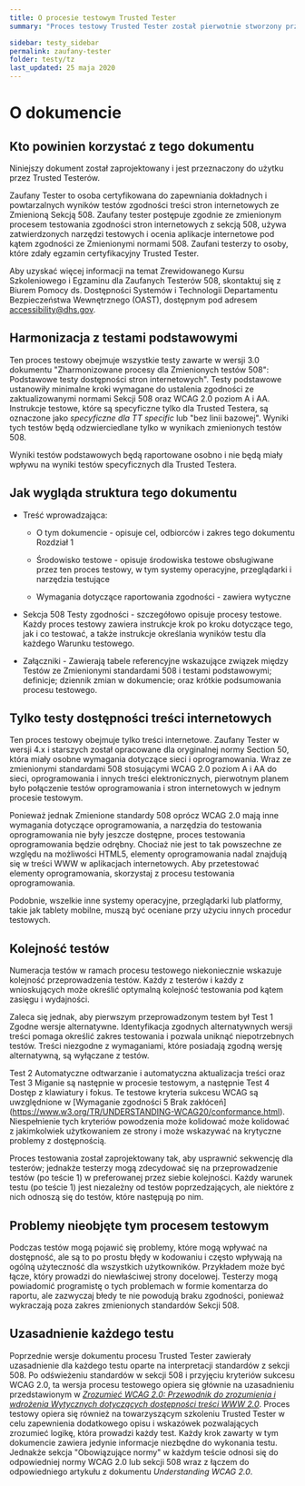 ```yaml
---
title: O procesie testowym Trusted Tester
summary: "Proces testowy Trusted Tester został pierwotnie stworzony przez Biuro Dostępnych Systemów i Technologii (OAST) w Departamencie Bezpieczeństwa Wewnętrznego (DHS) Stanów Zjednoczonych, a później przyyjęty przez kilka innych amerykańskich agencji federalnych. Jest to zestaw procedur testowych, ktorych celem jest stwierdzenie zgodności treści stron internetowych ze Zmienioną Sekcją 508, która w całości implementuje WCAG 2.0."

sidebar: testy_sidebar
permalink: zaufany-tester
folder: testy/tz
last_updated: 25 maja 2020
---
```


O dokumencie
===================

Kto powinien korzystać z tego dokumentu
----------------------------

Niniejszy dokument został zaprojektowany i jest przeznaczony do użytku przez Trusted Testerów.

Zaufany Tester to osoba certyfikowana do zapewniania dokładnych i powtarzalnych wyników testów zgodności treści stron internetowych ze Zmienioną Sekcją 508. Zaufany tester postępuje zgodnie ze zmienionym procesem testowania zgodności stron internetowych z sekcją 508, używa zatwierdzonych narzędzi testowych i ocenia aplikacje internetowe pod kątem zgodności ze Zmienionymi  normami 508. Zaufani testerzy to osoby, które zdały egzamin certyfikacyjny Trusted Tester.

Aby uzyskać więcej informacji na temat Zrewidowanego Kursu Szkoleniowego i Egzaminu dla Zaufanych Testerów 508, skontaktuj się z Biurem Pomocy ds. Dostępności Systemów i Technologii Departamentu Bezpieczeństwa Wewnętrznego (OAST), dostępnym pod adresem <accessibility@dhs.gov>.

Harmonizacja z testami podstawowymi
-----------------------------
Ten proces testowy obejmuje wszystkie testy zawarte w wersji 3.0 dokumentu "Zharmonizowane procesy dla Zmienionych testów 508": Podstawowe testy dostępności stron internetowych". Testy podstawowe ustanowiły minimalne kroki wymagane do ustalenia zgodności ze zaktualizowanymi normami Sekcji 508 oraz WCAG 2.0 poziom A i AA. Instrukcje testowe, które są specyficzne tylko dla Trusted Testera, są oznaczone jako *specyficzne dla TT specific* lub "bez linii bazowej". Wyniki tych testów będą odzwierciedlane tylko w wynikach zmienionych testów  508.

Wyniki testów podstawowych będą raportowane osobno i nie będą miały wpływu na wyniki testów specyficznych dla Trusted Testera.



Jak wygląda struktura tego dokumentu
-------------------------------

-   Treść wprowadzająca:

    -   O tym dokumencie - opisuje cel, odbiorców i zakres tego dokumentu Rozdział 1

    -   Środowisko testowe - opisuje środowiska testowe obsługiwane przez ten proces testowy, w tym systemy operacyjne, przeglądarki i narzędzia testujące

    -   Wymagania dotyczące raportowania zgodności - zawiera wytyczne

-   Sekcja 508 Testy zgodności - szczegółowo opisuje procesy testowe. Każdy proces testowy zawiera instrukcje krok po kroku dotyczące tego, jak i co testować, a także instrukcje określania wyników testu dla każdego Warunku testowego.

-   Załączniki - Zawierają tabele referencyjne wskazujące związek między Testów ze Zmienionymi standardami 508 i testami podstawowymi; definicje; dziennik zmian w dokumencie; oraz krótkie podsumowania procesu testowego.

Tylko testy dostępności treści internetowych
----------------------

Ten proces testowy obejmuje tylko treści internetowe.  Zaufany Tester w wersji 4.x i starszych został opracowane dla oryginalnej normy Section 50, która miały osobne wymagania dotyczące sieci i oprogramowania. Wraz ze zmienionymi standardami 508 stosującymi WCAG 2.0 poziom A i AA do sieci, oprogramowania i innych treści elektronicznych, pierwotnym planem było połączenie testów oprogramowania i stron internetowych w jednym procesie testowym.

Ponieważ jednak Zmienione standardy 508 oprócz WCAG 2.0 mają inne wymagania dotyczące oprogramowania, a narzędzia do testowania oprogramowania nie były jeszcze dostępne, proces testowania oprogramowania będzie odrębny. Chociaż nie jest to tak powszechne ze względu na możliwości HTML5, elementy oprogramowania nadal znajdują się w treści WWW w aplikacjach internetowych. Aby przetestować elementy oprogramowania, skorzystaj z procesu testowania oprogramowania.

Podobnie, wszelkie inne systemy operacyjne, przeglądarki lub platformy, takie jak tablety mobilne, muszą być oceniane przy użyciu innych procedur testowych.


Kolejność testów
-------------

Numeracja testów w ramach procesu testowego niekoniecznie wskazuje kolejność przeprowadzenia testów. Każdy z testerów i każdy z wnioskujących może określić optymalną kolejność testowania pod kątem zasięgu i wydajności.

Zaleca się jednak, aby pierwszym przeprowadzonym testem był Test 1 Zgodne wersje alternatywne. Identyfikacja zgodnych alternatywnych wersji treści pomaga określić zakres testowania i pozwala uniknąć niepotrzebnych testów. Treści niezgodne z wymaganiami, które posiadają zgodną wersję alternatywną, są wyłączane z testów. 

Test 2 Automatyczne odtwarzanie i automatyczna aktualizacja treści oraz Test 3 Miganie są następnie w procesie testowym, a następnie Test 4 Dostęp z klawiatury i fokus. Te testowe kryteria sukcesu WCAG są uwzględnione w [Wymaganie zgodności 5 Brak zakłóceń] (https://www.w3.org/TR/UNDERSTANDING-WCAG20/conformance.html). Niespełnienie tych kryteriów powodzenia może kolidować może kolidować z jakimkolwiek użytkowaniem ze strony i może wskazywać na krytyczne problemy z dostępnością.

Proces testowania został zaprojektowany tak, aby usprawnić sekwencję dla testerów; jednakże testerzy mogą zdecydować się na przeprowadzenie testów (po teście 1) w preferowanej przez siebie kolejności. Każdy warunek testu (po teście 1) jest niezależny od testów poprzedzających, ale niektóre z nich odnoszą się do testów, które następują po nim.

Problemy nieobjęte tym procesem testowym
---------------------------------------

Podczas testów mogą pojawić się problemy, które mogą wpływać na dostępność, ale są to po prostu błędy w kodowaniu i często wpływają na ogólną użyteczność dla wszystkich użytkowników. Przykładem może być łącze, który prowadzi do niewłaściwej strony docelowej. Testerzy mogą powiadomić programistę o tych problemach w formie komentarza do raportu, ale zazwyczaj błedy te nie powodują braku zgodności, ponieważ wykraczają poza zakres zmienionych standardów Sekcji 508.


Uzasadnienie każdego testu
---------------------------

Poprzednie wersje dokumentu procesu Trusted Tester zawierały uzasadnienie dla każdego testu oparte na interpretacji standardów z sekcji 508. Po odświeżeniu standardów w sekcji 508 i przyjęciu kryteriów sukcesu WCAG 2.0, ta wersja procesu testowego opiera się głównie na uzasadnieniu przedstawionym w [*Zrozumieć WCAG 2.0: Przewodnik do zrozumienia i wdrożenia Wytycznych dotyczących dostępności treści WWW 2.0*](https://www.w3.org/TR/UNDERSTANDING-WCAG20/). Proces testowy opiera się również na towarzyszącym szkoleniu Trusted Tester w celu zapewnienia dodatkowego opisu i wskazówek pozwalających zrozumieć logikę, która prowadzi każdy test. Każdy krok zawarty w tym dokumencie zawiera jedynie informacje niezbędne do wykonania testu. Jednakże sekcja "Obowiązujące normy" w każdym teście odnosi się do odpowiedniej normy WCAG 2.0 lub sekcji 508 wraz z łączem do odpowiedniego artykułu z dokumentu *Understanding WCAG 2.0*.



